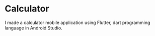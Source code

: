 # Calculator
I made a calculator mobile application using Flutter, dart programming language in Android Studio.
